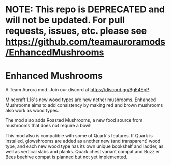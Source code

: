 # NOTE: This repo is DEPRECATED and will not be updated. For pull requests, issues, etc. please see https://github.com/teamauroramods/EnhancedMushrooms
# Enhanced Mushrooms

A Team Aurora mod. Join our discord at https://discord.gg/BgE4EpP.

Minecraft 1.16's new wood types are new nether mushrooms. Enhanced Mushrooms aims to add consistency by making red and brown mushrooms also work as wood types.

The mod also adds Roasted Mushrooms, a new food source from mushrooms that does not require a bowl!

This mod also is compatible with some of Quark's features. If Quark is installed, glowshrooms are added as another new (and transparent) wood type, and each new wood type has its own unique bookshelf and ladder, as well as vertical slabs and planks. Quark chest variant compat and Buzzier Bees beehive compat is planned but not yet implemented.
